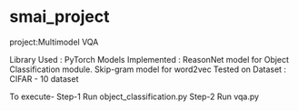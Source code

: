 # smai_project
project:Multimodel VQA

Library Used :
PyTorch
Models Implemented :
ReasonNet model for Object Classification module.
Skip-gram model for word2vec
Tested on Dataset :
CIFAR - 10 dataset

To execute-
Step-1 Run object_classification.py
Step-2 Run vqa.py

